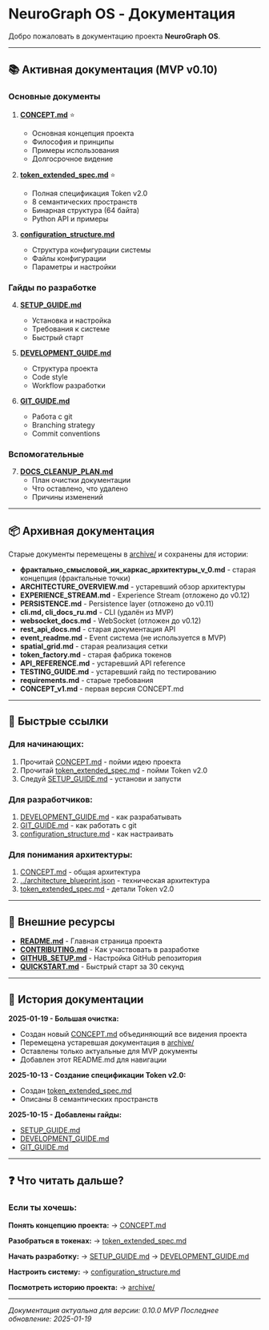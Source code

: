 # NeuroGraph OS - Документация

Добро пожаловать в документацию проекта **NeuroGraph OS**.

---

## 📚 Активная документация (MVP v0.10)

### Основные документы

1. **[CONCEPT.md](CONCEPT.md)** ⭐
   - Основная концепция проекта
   - Философия и принципы
   - Примеры использования
   - Долгосрочное видение

2. **[token_extended_spec.md](token_extended_spec.md)** ⭐
   - Полная спецификация Token v2.0
   - 8 семантических пространств
   - Бинарная структура (64 байта)
   - Python API и примеры

3. **[configuration_structure.md](configuration_structure.md)**
   - Структура конфигурации системы
   - Файлы конфигурации
   - Параметры и настройки

### Гайды по разработке

4. **[SETUP_GUIDE.md](SETUP_GUIDE.md)**
   - Установка и настройка
   - Требования к системе
   - Быстрый старт

5. **[DEVELOPMENT_GUIDE.md](DEVELOPMENT_GUIDE.md)**
   - Структура проекта
   - Code style
   - Workflow разработки

6. **[GIT_GUIDE.md](GIT_GUIDE.md)**
   - Работа с git
   - Branching strategy
   - Commit conventions

### Вспомогательные

7. **[DOCS_CLEANUP_PLAN.md](DOCS_CLEANUP_PLAN.md)**
   - План очистки документации
   - Что оставлено, что удалено
   - Причины изменений

---

## 📦 Архивная документация

Старые документы перемещены в [archive/](archive/) и сохранены для истории:

- **фрактально_смысловой_ии_каркас_архитектуры_v_0.md** - старая концепция (фрактальные точки)
- **ARCHITECTURE_OVERVIEW.md** - устаревший обзор архитектуры
- **EXPERIENCE_STREAM.md** - Experience Stream (отложено до v0.12)
- **PERSISTENCE.md** - Persistence layer (отложено до v0.11)
- **cli.md, cli_docs_ru.md** - CLI (удалён из MVP)
- **websocket_docs.md** - WebSocket (отложен до v0.12)
- **rest_api_docs.md** - старая документация API
- **event_readme.md** - Event система (не используется в MVP)
- **spatial_grid.md** - старая реализация сетки
- **token_factory.md** - старая фабрика токенов
- **API_REFERENCE.md** - устаревший API reference
- **TESTING_GUIDE.md** - устаревший гайд по тестированию
- **requirements.md** - старые требования
- **CONCEPT_v1.md** - первая версия CONCEPT.md

---

## 🚀 Быстрые ссылки

### Для начинающих:
1. Прочитай [CONCEPT.md](CONCEPT.md) - пойми идею проекта
2. Прочитай [token_extended_spec.md](token_extended_spec.md) - пойми Token v2.0
3. Следуй [SETUP_GUIDE.md](SETUP_GUIDE.md) - установи и запусти

### Для разработчиков:
1. [DEVELOPMENT_GUIDE.md](DEVELOPMENT_GUIDE.md) - как разрабатывать
2. [GIT_GUIDE.md](GIT_GUIDE.md) - как работать с git
3. [configuration_structure.md](configuration_structure.md) - как настраивать

### Для понимания архитектуры:
1. [CONCEPT.md](CONCEPT.md) - общая архитектура
2. [../architecture_blueprint.json](../architecture_blueprint.json) - техническая архитектура
3. [token_extended_spec.md](token_extended_spec.md) - детали Token v2.0

---

## 📖 Внешние ресурсы

- **[README.md](../README.md)** - Главная страница проекта
- **[CONTRIBUTING.md](../CONTRIBUTING.md)** - Как участвовать в разработке
- **[GITHUB_SETUP.md](../GITHUB_SETUP.md)** - Настройка GitHub репозитория
- **[QUICKSTART.md](../QUICKSTART.md)** - Быстрый старт за 30 секунд

---

## 🔄 История документации

**2025-01-19 - Большая очистка:**
- Создан новый [CONCEPT.md](CONCEPT.md) объединяющий все видения проекта
- Перемещена устаревшая документация в [archive/](archive/)
- Оставлены только актуальные для MVP документы
- Добавлен этот README.md для навигации

**2025-10-13 - Создание спецификации Token v2.0:**
- Создан [token_extended_spec.md](token_extended_spec.md)
- Описаны 8 семантических пространств

**2025-10-15 - Добавлены гайды:**
- [SETUP_GUIDE.md](SETUP_GUIDE.md)
- [DEVELOPMENT_GUIDE.md](DEVELOPMENT_GUIDE.md)
- [GIT_GUIDE.md](GIT_GUIDE.md)

---

## ❓ Что читать дальше?

### Если ты хочешь:

**Понять концепцию проекта:**
→ [CONCEPT.md](CONCEPT.md)

**Разобраться в токенах:**
→ [token_extended_spec.md](token_extended_spec.md)

**Начать разработку:**
→ [SETUP_GUIDE.md](SETUP_GUIDE.md) → [DEVELOPMENT_GUIDE.md](DEVELOPMENT_GUIDE.md)

**Настроить систему:**
→ [configuration_structure.md](configuration_structure.md)

**Посмотреть историю проекта:**
→ [archive/](archive/)

---

*Документация актуальна для версии: 0.10.0 MVP*
*Последнее обновление: 2025-01-19*
